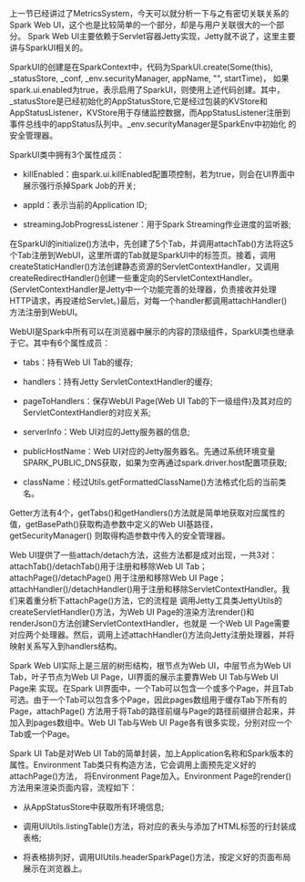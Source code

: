 上一节已经讲过了MetricsSystem，今天可以就分析一下与之有密切关联关系的Spark Web UI，这个也是比较简单的一个部分，却是与用户关联很大的一个部分。
Spark Web UI主要依赖于Servlet容器Jetty实现，Jetty就不说了，这里主要讲与SparkUI相关的。

SparkUI的创建是在SparkContext中，代码为SparkUI.create(Some(this), _statusStore, _conf, _env.securityManager, appName, "", startTime)，
如果spark.ui.enabled为true，表示启用了SparkUI，则使用上述代码创建。其中，_statusStore是已经初始化的AppStatusStore,它是经过包装的KVStore和
AppStatusListener，KVStore用于存储监控数据，而AppStatusListener注册到事件总线中的appStatus队列中。_env.securityManager是SparkEnv中初始化
的安全管理器。

SparkUI类中拥有3个属性成员：
  * killEnabled：由spark.ui.killEnabled配置项控制，若为true，则会在UI界面中展示强行杀掉Spark Job的开关;

  * appId：表示当前的Application ID;

  * streamingJobProgressListener：用于Spark Streaming作业进度的监听器;

在SparkUI的initialize()方法中，先创建了5个Tab，并调用attachTab()方法将这5个Tab注册到WebUI，这里所谓的Tab就是SparkUI中的标签页。接着，调用
createStaticHandler()方法创建静态资源的ServletContextHandler，又调用createRedirectHandler()创建一些重定向的ServletContextHandler。
(ServletContextHandler是Jetty中一个功能完善的处理器，负责接收并处理HTTP请求，再投递给Servlet。)最后，对每一个handler都调用attachHandler()
方法注册到WebUI。

WebUI是Spark中所有可以在浏览器中展示的内容的顶级组件，SparkUI类也继承于它。其中有6个属性成员：
  * tabs：持有Web UI Tab的缓存;

  * handlers：持有Jetty ServletContextHandler的缓存;

  * pageToHandlers：保存WebUI Page(Web UI Tab的下一级组件)及其对应的ServletContextHandler的对应关系;

  * serverInfo：Web UI对应的Jetty服务器的信息;

  * publicHostName：Web UI对应的Jetty服务器名。先通过系统环境变量SPARK_PUBLIC_DNS获取，如果为空再通过spark.driver.host配置项获取;

  * className：经过Utils.getFormattedClassName()方法格式化后的当前类名。

Getter方法有4个，getTabs()和getHandlers()方法就是简单地获取对应属性的值，getBasePath()获取构造参数中定义的Web UI基路径，getSecurityManager()
则取得构造参数中传入的安全管理器。

Web UI提供了一些attach/detach方法，这些方法都是成对出现，一共3对：attachTab()/detachTab()用于注册和移除Web UI Tab；attachPage()/detachPage()
用于注册和移除Web UI Page；attachHandler()/detachHandler()用于注册和移除ServletContextHandler。我们来着重分析下attachPage()方法，它的流程是
调用Jetty工具类JettyUtils的createServletHandler()方法，为Web UI Page的渲染方法render()和renderJson()方法创建ServletContextHandler，也就是
一个Web UI Page需要对应两个处理器。然后，调用上述attachHandler()方法向Jetty注册处理器，并将映射关系写入到handlers结构。

Spark Web UI实际上是三层的树形结构，根节点为Web UI，中层节点为Web UI Tab，叶子节点为Web UI Page，UI界面的展示主要靠Web UI Tab与Web UI Page来
实现。在Spark UI界面中，一个Tab可以包含一个或多个Page，并且Tab可选。由于一个Tab可以包含多个Page，因此pages数组用于缓存Tab下所有的Page，attachPage()
方法用于将Tab的路径前缀与Page的路径前缀拼合起来，并加入到pages数组中。Web UI Tab与Web UI Page各有很多实现，分别对应一个Tab或一个Page。

Spark UI Tab是对Web UI Tab的简单封装，加上Application名称和Spark版本的属性。Environment Tab类只有构造方法，它会调用上面预先定义好的attachPage()方法，
将Environment Page加入。Environment Page的render()方法用来渲染页面内容，流程如下：
  * 从AppStatusStore中获取所有环境信息;

  * 调用UIUtils.listingTable()方法，将对应的表头与添加了HTML标签的行封装成表格;

  * 将表格排列好，调用UIUtils.headerSparkPage()方法，按定义好的页面布局展示在浏览器上。
